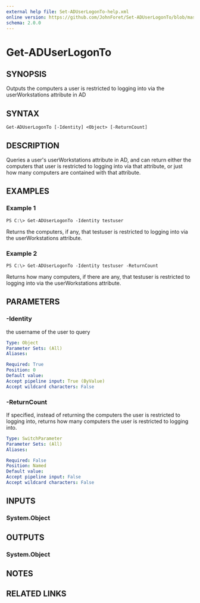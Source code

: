 ```yaml
---
external help file: Set-ADUserLogonTo-help.xml
online version: https://github.com/JohnForet/Set-ADUserLogonTo/blob/master/docs/Get-ADUserLogonTo.md
schema: 2.0.0
---
```


# Get-ADUserLogonTo
## SYNOPSIS
Outputs the computers a user is restricted to logging into via the userWorkstations attribute in AD

## SYNTAX

```
Get-ADUserLogonTo [-Identity] <Object> [-ReturnCount]
```

## DESCRIPTION
Queries a user's userWorkstations attribute in AD, and can return either the computers that user is restricted to logging into via that attribute, or just how many computers are contained with that attribute.

## EXAMPLES

### Example 1
```
PS C:\> Get-ADUserLogonTo -Identity testuser
```

Returns the computers, if any, that testuser is restricted to logging into via the userWorkstations attribute.
### Example 2
```
PS C:\> Get-ADUserLogonTo -Identity testuser -ReturnCount
```

Returns how many computers, if there are any, that testuser is restricted to logging into via the userWorkstations attribute.

## PARAMETERS

### -Identity
the username of the user to query

```yaml
Type: Object
Parameter Sets: (All)
Aliases:

Required: True
Position: 0
Default value:
Accept pipeline input: True (ByValue)
Accept wildcard characters: False
```

### -ReturnCount
If specified, instead of returning the computers the user is restricted to logging into, returns how many computers the user is restricted to logging into.

```yaml
Type: SwitchParameter
Parameter Sets: (All)
Aliases:

Required: False
Position: Named
Default value:
Accept pipeline input: False
Accept wildcard characters: False
```

## INPUTS

### System.Object


## OUTPUTS

### System.Object

## NOTES

## RELATED LINKS
